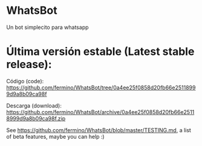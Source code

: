 WhatsBot
========

Un bot simplecito para whatsapp

Última versión estable (Latest stable release):
===============================================

Código (code): <https://github.com/fermino/WhatsBot/tree/0a4ee25f0858d20fb66e25118999d9a8b09ca98f>

Descarga (download): <https://github.com/fermino/WhatsBot/archive/0a4ee25f0858d20fb66e25118999d9a8b09ca98f.zip>

See <https://github.com/fermino/WhatsBot/blob/master/TESTING.md>, a list of beta features, maybe you can help :)
